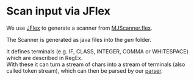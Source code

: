 # Scan input via JFlex
We use [JFlex](http://jflex.de/) to generate a scanner from [MJScanner.flex](/minijava/MJScanner.flex).

The Scanner is generated as java files into the *gen* folder.

It defines terminals (e.g. IF, CLASS, INTEGER, COMMA or WHITESPACE) which are described in RegEx. <br/>
With these it can turn a stream of chars into a stream of terminals (also called token stream), which can then be parsed by our [parser](/docs/Parsing.md).
